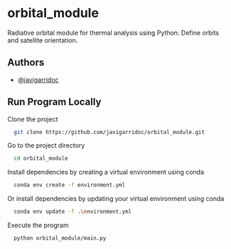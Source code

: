  

# orbital_module

Radiative orbital module for thermal analysis using Python: Define orbits and satellite orientation.


## Authors

- [@javigarridoc](https://github.com/javigarridoc)


## Run Program Locally

Clone the project

```bash
  git clone https://github.com/javigarridoc/orbital_module.git
```

Go to the project directory

```bash
  cd orbital_module
```

Install dependencies by creating a virtual environment using conda

```bash
  conda env create -f environment.yml
```

Or install dependencies by updating your virtual environment using conda

```bash
  conda env update -f .\environment.yml
```

Execute the program

```bash
  python orbital_module/main.py
```

